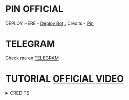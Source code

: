 # PIN OFFICIAL

DEPLOY HERE - [Deploy Bot](https://github.com/pinz30/GRANDROBOT)
[.](https://heroku.com/deploy)
Credits - [Pin](https://t.me/skiditod)

# TELEGRAM
Check me on [TELEGRAM](https://t.me/beergabutria)
# TUTORIAL [OFFICIAL VIDEO](https://youtu.be/JK9cLTDZUR0)

<details>
<summary> CREDITS </summary>
<h1> LEGEND X </h1>
<h1> PROBOY X </h1>
<h1> TEAMLEGEND </h1>
</details>
